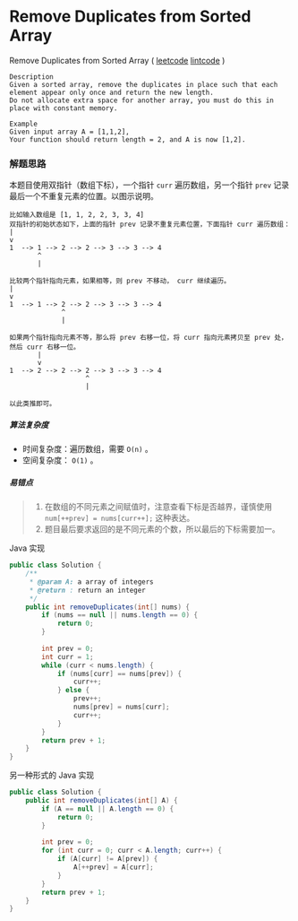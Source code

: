 # Remove Duplicates from Sorted Array

 Remove Duplicates from Sorted Array  ( [leetcode]()  [lintcode](http://www.lintcode.com/en/problem/remove-duplicates-from-sorted-array/#) )

```
Description
Given a sorted array, remove the duplicates in place such that each element appear only once and return the new length.
Do not allocate extra space for another array, you must do this in place with constant memory.

Example
Given input array A = [1,1,2],
Your function should return length = 2, and A is now [1,2].
```

### 解题思路

本题目使用双指针（数组下标），一个指针 `curr` 遍历数组，另一个指针 `prev` 记录最后一个不重复元素的位置。以图示说明。

```
比如输入数组是 [1, 1, 2, 2, 3, 3, 4]
双指针的初始状态如下，上面的指针 prev 记录不重复元素位置，下面指针 curr 遍历数组：
|
v                          
1  --> 1 --> 2 --> 2 --> 3 --> 3 --> 4
       ^                   
       |

比较两个指针指向元素，如果相等，则 prev 不移动， curr 继续遍历。
|
v                          
1  --> 1 --> 2 --> 2 --> 3 --> 3 --> 4
             ^                   
             |

如果两个指针指向元素不等，那么将 prev 右移一位，将 curr 指向元素拷贝至 prev 处，然后 curr 右移一位。
       |
       v                          
1  --> 2 --> 2 --> 2 --> 3 --> 3 --> 4
                   ^                   
                   |

以此类推即可。              
```

##### 算法复杂度

- 时间复杂度：遍历数组，需要 `O(n)` 。
- 空间复杂度： `O(1)` 。

##### 易错点

> 1. 在数组的不同元素之间赋值时，注意查看下标是否越界，谨慎使用 `num[++prev] = nums[curr++];` 这种表达。
> 2. 题目最后要求返回的是不同元素的个数，所以最后的下标需要加一。

Java 实现

```java
public class Solution {
    /**
     * @param A: a array of integers
     * @return : return an integer
     */
    public int removeDuplicates(int[] nums) {
        if (nums == null || nums.length == 0) {
            return 0;
        }
        
        int prev = 0;
        int curr = 1;
        while (curr < nums.length) {
            if (nums[curr] == nums[prev]) {
                curr++;
            } else {
                prev++;
                nums[prev] = nums[curr];
                curr++;
            }
        }
        return prev + 1;
    }
}
```



另一种形式的 Java 实现

```java
public class Solution {
    public int removeDuplicates(int[] A) {
        if (A == null || A.length == 0) {
            return 0;
        }
        
        int prev = 0;
        for (int curr = 0; curr < A.length; curr++) {
            if (A[curr] != A[prev]) {
                A[++prev] = A[curr];
            }
        }
        return prev + 1;
    }
}
```

